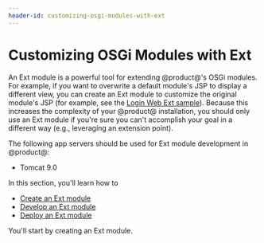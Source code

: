 ```yaml
---
header-id: customizing-osgi-modules-with-ext
---
```


# Customizing OSGi Modules with Ext

An Ext module is a powerful tool for extending @product@'s OSGi modules. For
example, if you want to overwrite a default module's JSP to display a different
view, you can create an Ext module to customize the original module's JSP (for
example, see the
[Login Web Ext sample](/docs/7-1/reference/-/knowledge_base/r/login-web-ext)).
Because this increases the complexity of your @product@ installation, you should
only use an Ext module if you're sure you can't accomplish your goal in a
different way (e.g., leveraging an extension point).

The following app servers should be used for Ext module development in
@product@:

- Tomcat 9.0

In this section, you'll learn how to

- [Create an Ext module](/docs/7-1/reference/-/knowledge_base/r/creating-an-ext-module)
- [Develop an Ext module](/docs/7-1/reference/-/knowledge_base/r/developing-an-ext-module)
- [Deploy an Ext module](/docs/7-1/reference/-/knowledge_base/r/deploying-an-ext-module)

You'll start by creating an Ext module.
